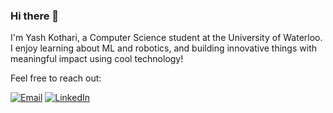### Hi there 👋
I'm Yash Kothari, a Computer Science student at the University of Waterloo. I enjoy learning about ML and robotics, and building innovative things with meaningful impact using cool technology!

Feel free to reach out:

[![Email](https://img.shields.io/badge/yashkoth7@gmail.com-D14836?style=for-the-badge&logo=gmail&logoColor=white)](mailto:yashkoth7@gmail.com)
[![LinkedIn](https://img.shields.io/badge/LinkedIn-0077B5?style=for-the-badge&logo=linkedin&logoColor=white)](https://www.linkedin.com/in/yashkothari7/)

<!--
**YashK2005/YashK2005** is a ✨ _special_ ✨ repository because its `README.md` (this file) appears on your GitHub profile.

Here are some ideas to get you started:

- 🔭 I’m currently working on ...
- 🌱 I’m currently learning ...
- 👯 I’m looking to collaborate on ...
- 🤔 I’m looking for help with ...
- 💬 Ask me about ...
- 📫 How to reach me: ...
- 😄 Pronouns: ...
- ⚡ Fun fact: ...
-->
